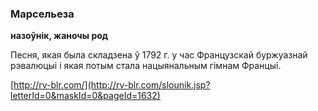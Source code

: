 ### Марсельеза
**назоўнік, жаночы род**

Песня, якая была складзена ў 1792 г. у час Французскай буржуазнай рэвалюцыі і якая потым стала нацыянальным гімнам Францыі.

<a rel="author">[http://rv-blr.com/](http://rv-blr.com/slounik.jsp?letterId=0&maskId=0&pageId=1632)</a>
